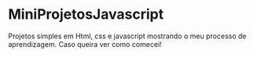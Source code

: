 # MiniProjetosJavascript
Projetos simples em Html, css e javascript mostrando o meu processo de aprendizagem. Caso queira ver como comecei!
